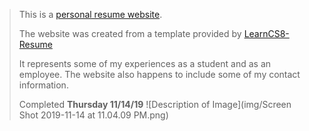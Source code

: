 > This is a [personal resume website](https://bd7624b5fa9149acab6125e761f602bb.vfs.cloud9.us-east-2.amazonaws.com/_static/lab4/LearnCS8-Resume/index.html).
> 
> The website was created from a template provided by [LearnCS8-Resume](https://jordanschuetz.github.io/LearnCS8-Resume/)
>  
>  It represents some of my experiences as a student and as an employee. The website also happens to include some of my contact information. 
>  
> Completed **Thursday 11/14/19** 
![Description of Image](img/Screen Shot 2019-11-14 at 11.04.09 PM.png)